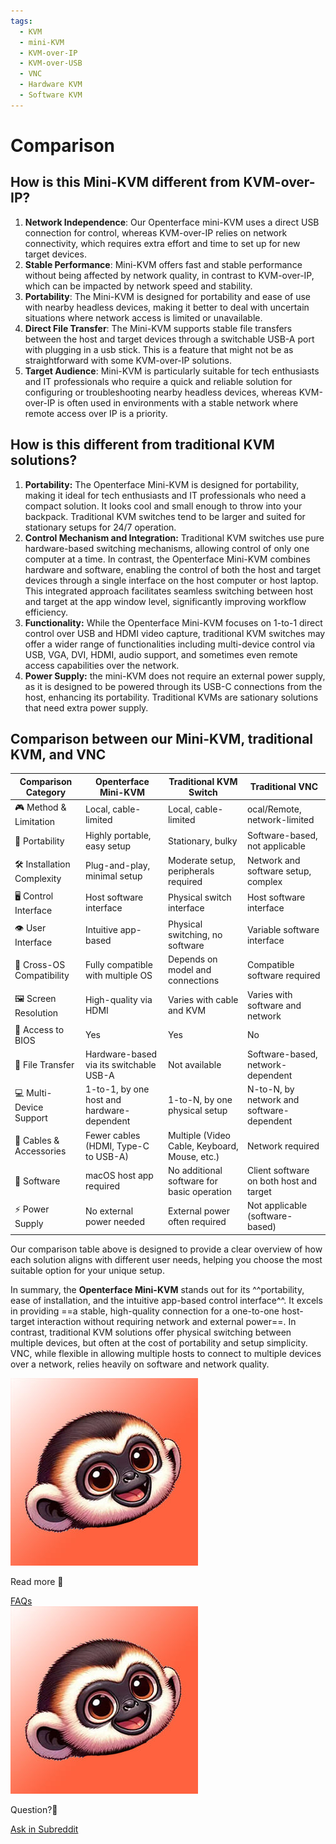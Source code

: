 ```yaml
---
tags:
  - KVM
  - mini-KVM
  - KVM-over-IP
  - KVM-over-USB
  - VNC
  - Hardware KVM
  - Software KVM
---
```


# Comparison

## **How is this Mini-KVM different from KVM-over-IP?**

1. **Network Independence**: Our Openterface mini-KVM uses a direct USB connection for control, whereas KVM-over-IP relies on network connectivity, which requires extra effort and time to set up for new target devices.
2. **Stable Performance**: Mini-KVM offers fast and stable performance without being affected by network quality, in contrast to KVM-over-IP, which can be impacted by network speed and stability.
3. **Portability**: The Mini-KVM is designed for portability and ease of use with nearby headless devices, making it better to deal with uncertain situations where network access is limited or unavailable.
4. **Direct File Transfer**: The Mini-KVM supports stable file transfers between the host and target devices through a switchable USB-A port with plugging in a usb stick. This is a feature that might not be as straightforward with some KVM-over-IP solutions.
6. **Target Audience**: Mini-KVM is particularly suitable for tech enthusiasts and IT professionals who require a quick and reliable solution for configuring or troubleshooting nearby headless devices, whereas KVM-over-IP is often used in environments with a stable network where remote access over IP is a priority.

## **How is this different from traditional KVM solutions?**

1. **Portability:** The Openterface Mini-KVM is designed for portability, making it ideal for tech enthusiasts and IT professionals who need a compact solution. It looks cool and small enough to throw into your backpack. Traditional KVM switches tend to be larger and suited for stationary setups for 24/7 operation. 
2. **Control Mechanism and Integration:** Traditional KVM switches use pure hardware-based switching mechanisms, allowing control of only one computer at a time. In contrast, the Openterface Mini-KVM combines hardware and software, enabling the control of both the host and target devices through a single interface on the host computer or host laptop. This integrated approach facilitates seamless switching between host and target at the app window level, significantly improving workflow efficiency.
3. **Functionality:** While the Openterface Mini-KVM focuses on 1-to-1 direct control over USB and HDMI video capture, traditional KVM switches may offer a wider range of functionalities including multi-device control via USB, VGA, DVI, HDMI, audio support, and sometimes even remote access capabilities over the network.
4. **Power Supply:** the mini-KVM does not require an external power supply, as it is designed to be powered through its USB-C connections from the host, enhancing its portability. Traditional KVMs are sationary solutions that need extra power supply.


## **Comparison between our Mini-KVM, traditional KVM, and VNC**

| Comparison Category        | Openterface Mini-KVM                         | Traditional KVM Switch                        | Traditional VNC                                  |
|----------------------------|----------------------------------------------|-----------------------------------------------|--------------------------------------------------|
| 🎮 Method & Limitation     | Local, cable-limited                         | Local, cable-limited                          | ocal/Remote, network-limited                     |
| 🚀 Portability             | Highly portable, easy setup                  | Stationary, bulky                             | Software-based, not applicable                   |
| 🛠️ Installation Complexity | Plug-and-play, minimal setup                 | Moderate setup, peripherals required          | Network and software setup, complex              |
| 🖥️ Control Interface       | Host software interface                      | Physical switch interface                     | Host software interface                          |
| 👁️ User Interface          | Intuitive app-based                          | Physical switching, no software               | Variable software interface                      |
| 🔄 Cross-OS Compatibility  | Fully compatible with multiple OS            | Depends on model and connections              | Compatible software required                     |
| 🖼️ Screen Resolution       | High-quality via HDMI                        | Varies with cable and KVM                     | Varies with software and network                 |
| 🔑 Access to BIOS          | Yes                                          |  Yes                                          | No                                               |
| 📁 File Transfer           | Hardware-based via its switchable USB-A      | Not available                                 | Software-based, network-dependent                |
| 💻 Multi-Device Support    | 1-to-1, by one host and hardware-dependent   | 1-to-N, by one physical setup                 | N-to-N, by network and software-dependent        |
| 🔌 Cables & Accessories    | Fewer cables (HDMI, Type-C to USB-A)         | Multiple (Video Cable, Keyboard, Mouse, etc.) | Network required                                 |
| 📱 Software                | macOS host app required                      | No additional software for basic operation    | Client software on both host and target          |
| ⚡️ Power Supply             | No external power needed                     | External power often required                 | Not applicable (software-based)                  |

Our comparison table above is designed to provide a clear overview of how each solution aligns with different user needs, helping you choose the most suitable option for your unique setup.

In summary, the **Openterface Mini-KVM** stands out for its ^^portability, ease of installation, and the intuitive app-based control interface^^. It excels in providing ==a stable, high-quality connection for a one-to-one host-target interaction without requiring network and external power==. In contrast, traditional KVM solutions offer physical switching between multiple devices, but often at the cost of portability and setup simplicity. VNC, while flexible in allowing multiple hosts to connect to multiple devices over a network, relies heavily on software and network quality.

<section class="dialogue-section-white" id="dialogues-section">
    <div class="container">
        <div class="callout-button-container">
            <div class="dialogue-bubble" id="op-bubble">
                <img src="/images/op-avatar.jpg" alt="Avatar" class="avatar" draggable="false">
                <p>Read more 📖</p>
                <a href="/faq" class="md-button md-button--primary" id="join-waitlist-button">FAQs</a>
            </div>
            <div class="dialogue-bubble" id="op-bubble">
                <img src="/images/op-avatar.jpg" alt="Avatar" class="avatar" draggable="false">
                <p>Question?🤔</p>
                <a href="https://www.reddit.com/r/Openterface_miniKVM/" class="md-button md-button--primary" id="join-waitlist-button">Ask in Subreddit</a>
            </div>
        </div>
    </div>
</section>